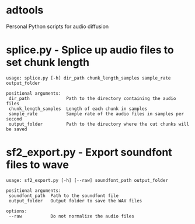 # adtools
 Personal Python scripts for audio diffusion

 # splice.py - Splice up audio files to set chunk length<br>
 
 ```
usage: splice.py [-h] dir_path chunk_length_samples sample_rate output_folder

positional arguments:
  dir_path              Path to the directory containing the audio files
  chunk_length_samples  Length of each chunk in samples
  sample_rate           Sample rate of the audio files in samples per second
  output_folder         Path to the directory where the cut chunks will be saved
  ```
  
 # sf2_export.py - Export soundfont files to wave<br>
 ```
usage: sf2_export.py [-h] [--raw] soundfont_path output_folder

positional arguments:
  soundfont_path  Path to the soundfont file
  output_folder   Output folder to save the WAV files
  
options:
  --raw           Do not normalize the audio files
```
